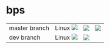 # bps

<table>
    <tr>
        <td>
            master branch
        </td>
        <td>
            Linux <a href="https://travis-ci.org/lysevi/rstore"><img src="https://travis-ci.org/lysevi/rstore.svg?branch=master""></a>
        </td>
        <td>
            <a href="https://coveralls.io/github/lysevi/rstore?branch=master"><img src="https://coveralls.io/repos/github/lysevi/bps/badge.svg?branch=master"></a>
        </td>
        <td>
            <a href="https://codecov.io/gh/lysevi/rstore"><img src="https://codecov.io/gh/lysevi/rstore/branch/master/graph/badge.svg"></a>
        </td>
    </tr>
    <tr>
        <td>
            dev branch
        </td>
        <td>
            Linux <a href="https://travis-ci.org/lysevi/rstore.svg?branch=dev"><img src="https://travis-ci.org/lysevi/rstore.svg?branch=dev""></a>
        </td>
        <td>
            <a href="https://coveralls.io/github/lysevi/rstore?branch=dev"><img src="https://coveralls.io/repos/github/lysevi/bps/badge.svg?branch=dev"></a>
        </td>
    </tr>
</table>
</b>
